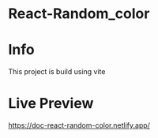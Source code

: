 # React-Random_color

# Info
This project is build using vite

# Live Preview
https://doc-react-random-color.netlify.app/
